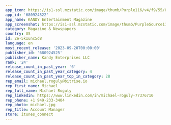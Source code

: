 ```yaml
---
app_icon: https://is1-ssl.mzstatic.com/image/thumb/Purple116/v4/f9/55/83/f95583ea-0406-58ce-cd10-f68310594b5f/AppIcon-1x_U007emarketing-0-7-0-0-85-220.png/1024x1024bb.png
app_id: '680924522'
app_name: KANDY Entertainment Magazine
app_screenshot: https://is1-ssl.mzstatic.com/image/thumb/PurpleSource116/v4/39/44/5f/39445ffe-7d3e-0bbb-2492-7e6a998be927/4368d189-8307-4d88-ab81-cabc10875eb3_1242X2688-grid-complete-app.jpg/1242x2688bb.png
category: Magazine & Newspapers
country: US
id: 2e-5kIunc5d8
language: en
most_recent_release: '2023-09-20T00:00:00'
publisher_id: '680924525'
publisher_name: Kandy Enterprises LLC
rank: '24'
release_count_in_past_year: '6'
release_count_in_past_year_category: 4
release_count_in_past_year_top_in_category: 28
rep_email: michael.roguly@bitrise.io
rep_first_name: Michael
rep_full_name: Michael Roguly
rep_linkedin: https://www.linkedin.com/in/michael-roguly-77376710
rep_phone: +1 949-233-3404
rep_photo: michael.jpg
rep_title: Account Manager
store: itunes_connect
---
```

